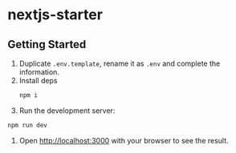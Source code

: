 # nextjs-starter

## Getting Started

1. Duplicate `.env.template`, rename it as `.env` and complete the information.
1. Install deps
    ```bash
    npm i
    ```
1. Run the development server:
```bash
npm run dev
```
1. Open [http://localhost:3000](http://localhost:3000) with your browser to see the result.
